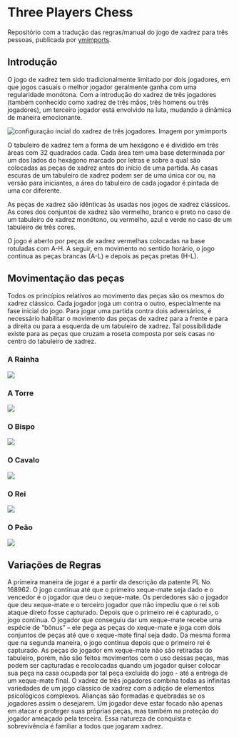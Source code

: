 # Three Players Chess

Repositório com a tradução das regras/manual do jogo de xadrez para três pessoas, publicada por [ymimports](https://www.ymimports.com/pages/how-to-play-three-player-chess).

## Introdução

O jogo de xadrez tem sido tradicionalmente limitado por dois jogadores, em que jogos casuais o melhor jogador geralmente ganha com uma regularidade monótona. Com a introdução do xadrez de três jogadores (também conhecido como xadrez de três mãos, três homens ou três jogadores), um terceiro jogador está envolvido na luta, mudando a dinâmica de maneira emocionante. 

![configuração incial do xadrez de três jogadores. Imagem por ymimports](https://cdn.shopify.com/s/files/1/0876/1176/files/htp-3pc-board_layout.jpg)

O tabuleiro de xadrez tem a forma de um hexágono e é dividido em três áreas com 32 quadrados cada. Cada área tem uma base determinada por um dos lados do hexágono marcado por letras e sobre a qual são colocadas as peças de xadrez antes do início de uma partida. As casas escuras de um tabuleiro de xadrez podem ser de uma única cor ou, na versão para iniciantes, a área do tabuleiro de cada jogador é pintada de uma cor diferente.

As peças de xadrez são idênticas às usadas nos jogos de xadrez clássicos. As cores dos conjuntos de xadrez são vermelho, branco e preto no caso de um tabuleiro de xadrez monótono, ou vermelho, azul e verde no caso de um tabuleiro de três cores.

O jogo é aberto por peças de xadrez vermelhas colocadas na base rotuladas com A-H. A seguir, em movimento no sentido horário, o jogo continua as peças brancas (A-L) e depois as peças pretas (H-L). 

## Movimentação das peças  

Todos os princípios relativos ao movimento das peças são os mesmos do xadrez clássico. Cada jogador joga um contra o outro, especialmente na fase inicial do jogo. Para jogar uma partida contra dois adversários, é necessário habilitar o movimento das peças de xadrez para a frente e para a direita ou para a esquerda de um tabuleiro de xadrez. Tal possibilidade existe para as peças que cruzam a roseta composta por seis casas no centro do tabuleiro de xadrez.

### A Rainha  

![](https://cdn.shopify.com/s/files/1/0876/1176/files/htp-3pc-queen.gif)

### A Torre  

![](https://cdn.shopify.com/s/files/1/0876/1176/files/htp-3pc-rook.gif)

### O Bispo  

![](https://cdn.shopify.com/s/files/1/0876/1176/files/htp-3pc-bishop.gif)

### O Cavalo  

![](https://cdn.shopify.com/s/files/1/0876/1176/files/htp-3pc-knight.gif)

### O Rei  

![](https://cdn.shopify.com/s/files/1/0876/1176/files/htp-3pc-knight.gif)

### O Peão  

![](https://cdn.shopify.com/s/files/1/0876/1176/files/htp-3pc-pawn.gif)

## Variações de Regras

A primeira maneira de jogar é a partir da descrição da patente PL No. 168962. O jogo continua até que o primeiro xeque-mate seja dado e o vencedor é o jogador que deu o xeque-mate. Os perdedores são o jogador que deu xeque-mate e o terceiro jogador que não impediu que o rei sob ataque direto fosse capturado.
Depois que o primeiro rei é capturado, o jogo continua. O jogador que conseguiu dar um xeque-mate recebe uma espécie de “bônus” – ele pega as peças do xeque-mate e joga com dois conjuntos de peças até que o xeque-mate final seja dado.
Da mesma forma que na segunda maneira, o jogo continua depois que o primeiro rei é capturado. As peças do jogador em xeque-mate não são retiradas do tabuleiro, porém, não são feitos movimentos com o uso dessas peças, mas podem ser capturadas e recolocadas quando um jogador quiser colocar sua peça na casa ocupada por tal peça excluída do jogo - até a entrega de um xeque-mate final.
O xadrez de três jogadores combina todas as infinitas variedades de um jogo clássico de xadrez com a adição de elementos psicológicos complexos. Alianças são formadas e quebradas se os jogadores assim o desejarem. Um jogador deve estar focado não apenas em atacar e proteger suas próprias peças, mas também na proteção do jogador ameaçado pela terceira. Essa natureza de conquista e sobrevivência é familiar a todos que jogaram xadrez.

